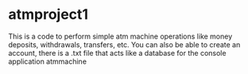 # atmproject1
This is a code to perform simple atm machine operations like money deposits, withdrawals, transfers, etc.
You can also be able to create an account, there is a .txt file that acts like a database for the console application
atmmachine
